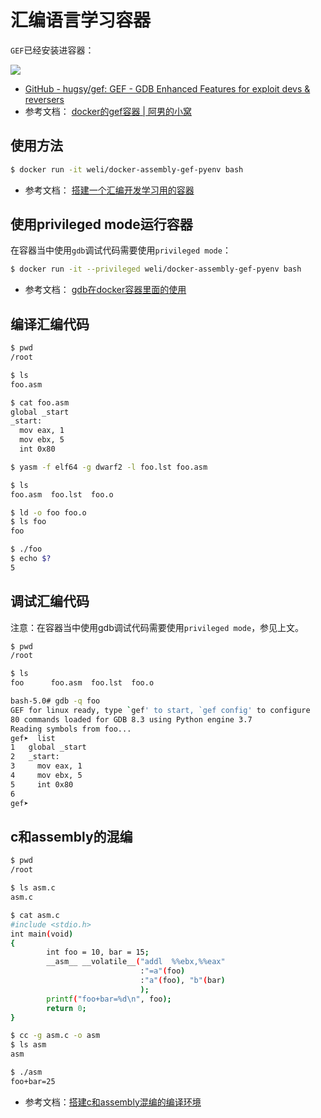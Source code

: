 # 汇编语言学习容器


`GEF`已经安装进容器：

![](https://raw.githubusercontent.com/liweinan/docker-assembly-gef-pyenv/master/AB58EEC9-B879-421F-9E93-FA22A2843D4A.png)

* [GitHub - hugsy/gef: GEF - GDB Enhanced Features for exploit devs & reversers](https://github.com/hugsy/gef)
* 参考文档： [docker的gef容器 | 阿男的小窝](http://weinan.io/2019/05/30/gef.html)

## 使用方法

```bash
$ docker run -it weli/docker-assembly-gef-pyenv bash
```

* 参考文档： [搭建一个汇编开发学习用的容器](http://weinan.io/2019/05/08/asm.html)

## 使用privileged mode运行容器

在容器当中使用`gdb`调试代码需要使用`privileged mode`：

```bash
$ docker run -it --privileged weli/docker-assembly-gef-pyenv bash
```

* 参考文档： [gdb在docker容器里面的使用](http://weinan.io/2019/05/04/asm.html)

## 编译汇编代码

```bash
$ pwd
/root
```

```bash
$ ls
foo.asm
```

``` bash
$ cat foo.asm
global _start
_start:
  mov eax, 1
  mov ebx, 5
  int 0x80
```

```bash
$ yasm -f elf64 -g dwarf2 -l foo.lst foo.asm
```

```bash
$ ls
foo.asm  foo.lst  foo.o
```

```bash
$ ld -o foo foo.o
$ ls foo
foo
```

```bash
$ ./foo
$ echo $?
5
```

## 调试汇编代码

注意：在容器当中使用gdb调试代码需要使用`privileged mode`，参见上文。

```bash
$ pwd
/root
```

```bash
$ ls
foo      foo.asm  foo.lst  foo.o
```

```bash
bash-5.0# gdb -q foo
GEF for linux ready, type `gef' to start, `gef config' to configure
80 commands loaded for GDB 8.3 using Python engine 3.7
Reading symbols from foo...
gef➤  list
1	global _start
2	_start:
3	  mov eax, 1
4	  mov ebx, 5
5	  int 0x80
6
gef➤
```

## c和assembly的混编

```bash
$ pwd
/root
```

```bash
$ ls asm.c
asm.c
```

```bash
$ cat asm.c
#include <stdio.h>
int main(void)
{
        int foo = 10, bar = 15;
        __asm__ __volatile__("addl  %%ebx,%%eax"
                             :"=a"(foo)
                             :"a"(foo), "b"(bar)
                             );
        printf("foo+bar=%d\n", foo);
        return 0;
}
```

```bash
$ cc -g asm.c -o asm
$ ls asm
asm
```

```bash
$ ./asm
foo+bar=25
```

* 参考文档：[搭建c和assembly混编的编译环境](http://weinan.io/2019/03/30/c.html)

